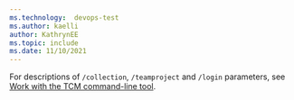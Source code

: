 ```yaml
---
ms.technology:  devops-test
ms.author: kaelli
author: KathrynEE
ms.topic: include
ms.date: 11/10/2021
---
```


For descriptions of `/collection`, `/teamproject` and `/login` parameters, see  [Work with the TCM command-line tool](#work-tcm-cli). 
